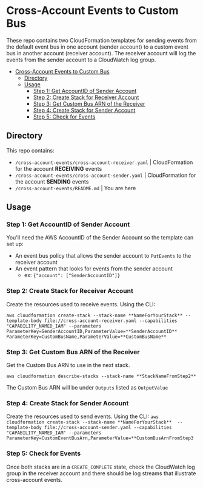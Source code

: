 # Cross-Account Events to Custom Bus

These repo contains two CloudFormation templates for sending events from the default event bus in one account (sender account) to a custom event bus in another account (receiver account). The receiver account will log the events from the sender account to a CloudWatch log group. 

- [Cross-Account Events to Custom Bus](#cross-account-events-to-custom-bus)
  - [Directory](#directory)
  - [Usage](#usage)
    - [Step 1: Get AccountID of Sender Account](#step-1-get-accountid-of-sender-account)
    - [Step 2: Create Stack for Receiver Account](#step-2-create-stack-for-receiver-account)
    - [Step 3: Get Custom Bus ARN of the Receiver](#step-3-get-custom-bus-arn-of-the-receiver)
    - [Step 4: Create Stack for Sender Account](#step-4-create-stack-for-sender-account)
    - [Step 5: Check for Events](#step-5-check-for-events)

## Directory

This repo contains: 
- `/cross-account-events/cross-account-receiver.yaml` | CloudFormation for the account **RECEIVING** events
- `/cross-account-events/cross-account-sender.yaml` | CloudFormation for the account **SENDING** events
- `/cross-account-events/README.md` | You are here

## Usage

### Step 1: Get AccountID of Sender Account

You'll need the AWS AccountID of the Sender Account so the template can set up:
- An event bus policy that allows the sender account to `PutEvents` to the receiver account
- An event pattern that looks for events from the sender account
  - ex: `{"account": ["SenderAccountID"]}`

### Step 2: Create Stack for Receiver Account

Create the resources used to receive events. Using the CLI: 

```aws cloudformation create-stack --stack-name **NameForYourStack** --template-body file://cross-account-receiver.yaml --capabilities "CAPABILITY_NAMED_IAM" --parameters ParameterKey=SenderAccountID,ParameterValue=**SenderAccountID** ParameterKey=CustomBusName,ParameterValue=**CustomBusName**```

### Step 3: Get Custom Bus ARN of the Receiver 

Get the Custom Bus ARN to use in the next stack. 

```aws cloudformation describe-stacks --stack-name **StackNameFromStep2** ```

The Custom Bus ARN will be under `Outputs` listed as `OutputValue` 

### Step 4: Create Stack for Sender Account

Create the resources used to send events. Using the CLI: 
```aws cloudformation create-stack --stack-name **NameForYourStack**  --template-body file://cross-account-sender.yaml --capabilities "CAPABILITY_NAMED_IAM" --parameters ParameterKey=CustomEventBusArn,ParameterValue=**CustomBusArnFromStep3```

### Step 5: Check for Events

Once both stacks are in a `CREATE_COMPLETE` state, check the CloudWatch log group in the receiver account and there should be log streams that illustrate cross-account events. 


